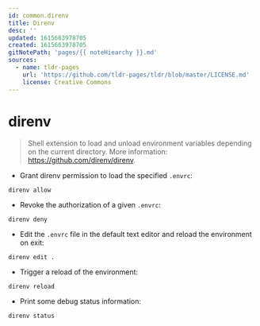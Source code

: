 ```yaml
---
id: common.direnv
title: Direnv
desc: ''
updated: 1615663978705
created: 1615663978705
gitNotePath: 'pages/{{ noteHiearchy }}.md'
sources:
  - name: tldr-pages
    url: 'https://github.com/tldr-pages/tldr/blob/master/LICENSE.md'
    license: Creative Commons
---
```

# direnv

> Shell extension to load and unload environment variables depending on the current directory.
> More information: <https://github.com/direnv/direnv>.

- Grant direnv permission to load the specified `.envrc`:

`direnv allow`

- Revoke the authorization of a given `.envrc`:

`direnv deny`

- Edit the `.envrc` file in the default text editor and reload the environment on exit:

`direnv edit .`

- Trigger a reload of the environment:

`direnv reload`

- Print some debug status information:

`direnv status`

